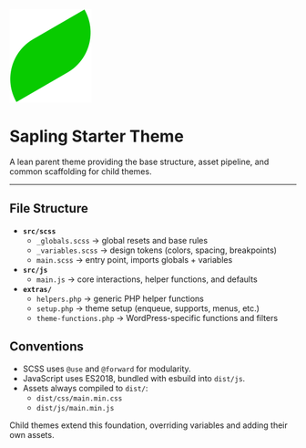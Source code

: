 ![Sapling Logo](./sapling.svg)
# Sapling Starter Theme

A lean parent theme providing the base structure, asset pipeline, and common scaffolding for child themes.

---

## File Structure

- **`src/scss`**
  - `_globals.scss` → global resets and base rules
  - `_variables.scss` → design tokens (colors, spacing, breakpoints)
  - `main.scss` → entry point, imports globals + variables
- **`src/js`**
  - `main.js` → core interactions, helper functions, and defaults
- **`extras/`**
  - `helpers.php` → generic PHP helper functions
  - `setup.php` → theme setup (enqueue, supports, menus, etc.)
  - `theme-functions.php` → WordPress-specific functions and filters

## Conventions

- SCSS uses `@use` and `@forward` for modularity.
- JavaScript uses ES2018, bundled with esbuild into `dist/js`.
- Assets always compiled to `dist/`:
  - `dist/css/main.min.css`
  - `dist/js/main.min.js`

Child themes extend this foundation, overriding variables and adding their own assets.
